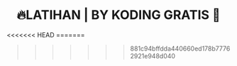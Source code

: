 <div align="center">
  <h1>🔥LATIHAN | BY KODING GRATIS 🤣</h1>
</div>
<<<<<<< HEAD
=======

>>>>>>> 881c94bffdda440660ed178b77762921e948d040
